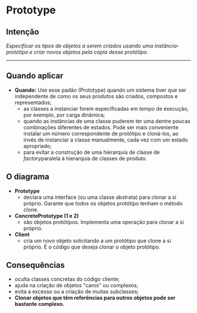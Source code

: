 # Prototype

## Intenção

*Especificar os tipos de objetos a serem criados usando uma instância-protótipo e criar novos objetos pela cópia desse protótipo.*

---

## Quando aplicar
- **Quando:**
Use esse padão (Prototype) quando um sistema tiver que ser independente de como os seus produtos são criados, compostos e representados;
    - as classes a instanciar forem especificadas em tempo de execução, por exemplo, por carga dinãmica;
    - quando as instâncias de uma classe puderem ter uma dentre poucas combinações diferentes de estados. Pode ser mais conveniente instalar um número correspondente de protótipo e cloná-los, ao invés de instanciar a classe manualmente, cada vez com um estado apropriado;
    - para evitar a construção de uma hierarquia de classe de *factory*paralela à hierarquia de classes de produto.

## O diagrama

- **Prototype**
    - declara uma interface (ou uma classe abstrata) para clonar a si próprio. Garante que todos os objetos protótipo tenham o método clone.
- **ConcretePrototype (1 e 2)**
    - são objetos protótipos. Implementa uma operação para clonar a si próprio.
- **Client**
    - cria um novo objeto solicitando a um protótipo que clone a si próprio. É o código que deseja clonar o objeto protótipo.


## Consequências

- oculta classes concretas do código cliente;
- ajuda na criação de objetos "caros" ou complexos;
- evita a excesso ou a criação de muitas subclasses;
- **Clonar objetos que têm referências para outros objetos pode ser bastante complexo.**

